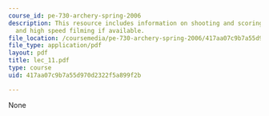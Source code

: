 ```yaml
---
course_id: pe-730-archery-spring-2006
description: This resource includes information on shooting and scoring from 20 yards,
  and high speed filming if available.
file_location: /coursemedia/pe-730-archery-spring-2006/417aa07c9b7a55d970d2322f5a899f2b_lec_11.pdf
file_type: application/pdf
layout: pdf
title: lec_11.pdf
type: course
uid: 417aa07c9b7a55d970d2322f5a899f2b

---
```

None